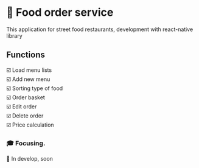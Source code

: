 # 🚀 Food order service
This application for street food restaurants, development with react-native library

## Functions
☑️ Load menu lists<br/>
☑️ Add new menu<br/>
☑️ Sorting type of food<br/>
☑️ Order basket<br/>
☑️ Edit order<br/>
☑️ Delete order<br/>
☑️ Price calculation<br/>

### 🎓 Focusing.
💎 In develop, soon
